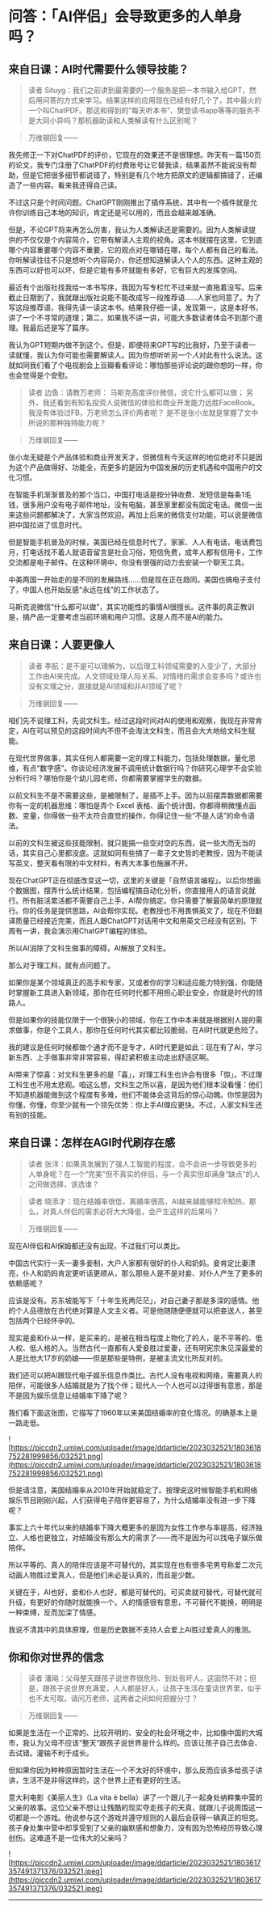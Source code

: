 # 问答：「AI伴侣」会导致更多的人单身吗？

## 来自日课：AI时代需要什么领导技能？

> 读者 Situyg：我们之前讲到最需要的一个服务是把一本书输入给GPT，然后用问答的方式来学习。结果这样的应用现在已经有好几个了，其中最火的一个叫ChatPDF。那这和得到的“每天听本书”、樊登读书app等等的服务不是大同小异吗？那机器助读和人类解读有什么区别呢？

> 万维钢回复—— 

我先修正一下对ChatPDF的评价，它现在的效果还不是很理想。昨天有一篇150页的论文，我专门注册了ChatPDF的付费账号让它替我读，结果虽然不能说没有帮助，但是它把很多细节都说错了，特别是有几个地方把原文的逻辑都搞错了，还编造了一些内容。看来我还得自己读。

不过这只是个时间问题。ChatGPT刚刚推出了插件系统，其中有一个插件就是允许你训练自己本地的知识，肯定还是可以用的，而且会越来越准确。

但是，不论GPT将来再怎么厉害，我认为人类解读还是需要的。因为人类解读提供的不仅仅是个内容简介，它带有解读人主观的视角。这本书就摆在这里，它到底哪个内容重要哪个内容不重要，它的观点对在哪错在哪，每个人都有自己的看法。你听解读往往不只是想听个内容简介，你还想知道解读人个人的东西。这种主观的东西可以好也可以坏，但是它能有多坏就能有多好，它有巨大的发挥空间。

最近有个出版社找我给一本书写序，我因为写专栏忙不过来就一直拖着没写。后来截止日期到了，我就跟出版社说能不能改成写一段推荐语……人家也同意了。为了写这段推荐语，我得先读一读这本书。结果我仔细一读，发现第一，这是本好书，讲了一个不寻常的道理；第二，如果我不讲一讲，可能大多数读者体会不到那个道理。我最后还是写了篇序。

我认为GPT短期内做不到这个。但是，即便将来GPT写的比我好，乃至于读者一读就懂，我认为你可能也需要解读人。因为你想听听另一个*人*对此有什么说法。这就如同我们看了个电视剧会上豆瓣看看评论：哪怕那些评论说的跟你想的一样，你也会觉得是个安慰。

> 读者 边鱼：请教万老师： 马斯克高度评价微信，说它什么都可以做； 另外，我还看到有知名投资人说微信的体验和商业开发能力远胜FaceBook。 我没有体验过FB，万老师怎么评价两者呢？ 是不是张小龙就是掌握了文中所说的那种独特能力呢？

> 万维钢回复—— 

张小龙无疑是个产品体验和商业开发天才，但微信有今天这样的地位绝对不只是因为这个产品做得好、功能全，而更多的是因为中国发展的历史机遇和中国用户的文化习惯。

在智能手机渐渐普及的那个当口，中国打电话是按分钟收费、发短信是每条1毛钱，很多用户没有电子邮件地址，没有电脑，甚至家里都没有固定电话。微信一出来这些问题都解决了，大家当然欢迎。再加上后来的微信支付功能，可以说是微信把中国拉进了信息时代。

但是智能手机普及的时候，美国已经在信息时代了。家家、人人有电话，电话费包月，打电话找不着人就语音留言是社会习俗，短信免费，成年人都有信用卡，工作交流都是电子邮件。在这种环境中，你没有很强的动力去安装一个聊天工具。

中美两国一开始走的是不同的发展路线……但是现在正在趋同。美国也搞电子支付了，中国人也开始反感“永远在线”的工作状态了。

马斯克说微信“什么都可以做”，其实功能性的事情AI很擅长。这件事的真正教训是，搞产品一定要考虑当前环境和用户习惯。这是人而不是AI的能力。

## 来自日课：人要更像人

> 读者 李航：是不是可以理解为，以后理工科领域需要的人变少了，大部分工作由AI来完成。人文领域处理人际关系、对情绪的需求会变多吗？或许也没有文理之分，直接就是AI领域和非AI领域了呢？

> 万维钢回复——

咱们先不说理工科，先说文科生。经过这段时间对AI的使用和观察，我现在非常肯定，AI在可以预见的这段时间内不但不会淘汰文科生，而且会大大地给文科生赋能。

在现代世界做事，其实任何人都需要一定的理工科能力，包括处理数据，量化思维，有点“数字感”。你谈论经济发展不调用统计数据行吗？你研究心理学不会实验分析行吗？哪怕你是个幼儿园老师，你都需要掌握学生的数据。

以前文科生不是不需要这些，是被限制了，是插不上手。因为以前摆弄数据都需要你有一定的机器思维：哪怕是弄个 Excel 表格、画个统计图，你都得稍微懂点函数、变量，你得做一些不太符合直觉的操作，你得记住一些“不是人话”的命令语法。

以前的文科生被这些技能限制，就只能搞一些空对空的东西，说一些大而无当的话，其实自己心里都没底。这就如同有些搞了一辈子文史哲的老教授，因为不能读写英文，整天看有限的中文材料，有再大本事也施展不开。

现在ChatGPT正在彻底改变这一切，这里的关键是「自然语言编程」。以后你想画个数据图，摆弄什么统计结果，包括编程搞自动化分析，你直接用人的语言说就行。所有脏活累活都不需要自己上手，AI帮你搞定。你只需要了解最简单的原理就行。你的任务是提供思路，AI会帮你实现。老教授也不用畏惧英文了，现在不但翻译质量已经接近完美，而且人跟ChatGPT对话用中文和用英文已经没有区别。下周有一讲，我会演示用ChatGPT编程的体验。

所以AI消除了文科生做事的障碍，AI解放了文科生。

那么对于理工科，就有点问题了。

如果你是某个领域真正的高手和专家，又或者你的学习和适应能力特别强，你能随时掌握新工具进入新领域，那你在任何时代都不用担心职业安全，你就是时代的领路人。

但是如果你的技能仅限于一个很狭小的领域，你在工作中本来就是根据别人提的需求做事，你是个工具人，那你在任何时代其实都比较脆弱，在AI时代就更危险了。

我的建议是任何时候都做个通才而不是专才，AI时代更是如此：现在有了AI，学习新东西、上手做事非常非常容易，得赶紧积极主动走出舒适区啊。

AI带来了惊喜：对文科生更多的是「喜」，对理工科生也许会有很多「惊」。不过理工科生也不用太悲观。咱这么想，文科生之所以喜，是因为他们根本没看懂：他们不知道机器能做到这个程度有多难，他们不能体会这背后的惊心动魄。你惊是因为你懂，你懂，你至少就有一个领先优势：你上手AI理应更快。不过，人家文科生还有别的技能。

## 来自日课：怎样在AGI时代刷存在感

> 读者 张洋：如果真发展到了强人工智能的程度，会不会进一步导致更多的人单身呢？在一个“完美”但不真实的伴侣，与一个真实但却满身“缺点”的人之间做选择，该选谁？

> 读者 晓添才：现在结婚率很低，离婚率很高，AI越来越能够知冷知热，那么，对真人伴侣的需求必将大大降低，会产生这样的后果吗？

> 万维钢回复—— 

现在AI伴侣和AI保姆都还没有出现，不过我们可以类比。

中国古代实行一夫一妻多妾制，大户人家都有很好的仆人和奶妈。妾肯定比妻漂亮，仆人和奶妈肯定更听话更顺从，那么那些人是不是对妾、对仆人产生了更多的依赖感呢？

应该是没有。苏东坡能写下「十年生死两茫茫」，对自己妻子那是多深的感情。他的个人品德放在古代绝对算是人文主义者。可是他随随便便就可以把妾送人，甚至包括两个已经怀孕的。

现实是妾和仆从一样，是买来的，是被在相当程度上物化了的人，是不平等的、低人权、低人格的人。当然古代一直都有人爱妾胜过爱妻，还有明宪宗朱见深最爱的人是比他大17岁的奶娘——但是那些是特例，是被主流文化所反对的。

我们还可以把AI跟现代电子娱乐信息作类比。古代人没有电视和网络，需要真人的陪伴，可能很多人结婚就是为了找个伴；现代人一个人也可以过得很有意思，那是不是因为娱乐信息让结婚率下降了呢？

我们看下面这张图，它描写了1960年以来美国结婚率的变化情况。的确基本上是一路走低。

![https://piccdn2.umiwi.com/uploader/image/ddarticle/2023032521/1803618752281999856/032521.png](https://piccdn2.umiwi.com/uploader/image/ddarticle/2023032521/1803618752281999856/032521.png)

但是请注意，美国结婚率从2010年开始就稳定了。按理说这时候智能手机和网络娱乐节目刚刚兴起，人们获得电子陪伴更容易了，为什么结婚率没有进一步下降呢？

事实上六十年代以来的结婚率下降大概更多的是因为女性工作参与率提高，经济独立、人格也更独立，对结婚没有那么大的需求了——而不是因为可以找电子娱乐做陪伴。

所以平等的、真人的陪伴应该是不可替代的。其实现在也有很多宅男号称爱二次元动画人物胜过爱真人，但是他们未必是认真的，而且是少数。

关键在于，AI也好，妾和仆人也好，都是可替代的。可买卖就可替代，可替代就可升级，有更好的你随时就能换一个。人的情感很有意思，不可替代不能换，明明是一种束缚，反而加深了情感。

我说不清其中的具体原理，但是历史数据不支持人会爱上AI胜过爱真人的推测。

## 你和你对世界的信念

> 读者 潘飚：父母整天跟孩子说世界很危险、到处有坏人，这固然不对；但是，跟孩子说世界充满爱，人人都是好人，让孩子生活在童话世界里，似乎也不太可取。请问万老师，这两者之间如何把握分寸？

> 万维钢回复—— 

如果是生活在一个正常的、比较开明的、安全的社会环境之中，比如像中国的大城市，我认为父母不应该“整天”跟孩子说世界是什么样的。应该让孩子自己去体会、去试错。灌输不利于成长。

但如果你因为种种原因暂时生活在一个不太好的环境中，那么反而应该多给孩子讲讲，生活不是非得这样的，这个世界上还有更好的生活。

意大利电影《美丽人生》（La vita è bella）讲了一个跟儿子一起身处纳粹集中营的父亲的故事。这位父亲不想让让残酷的现实夺走孩子的天真，就跟儿子说周围这一切都是一个游戏。他说参与这个游戏并遵守规则的人最后会获得一辆真正的坦克。孩子身处集中营中却享受到了父亲的幽默感和想象力，没有因为恐怖经历导致心理创伤。这难道不是一位伟大的父亲吗？

![https://piccdn2.umiwi.com/uploader/image/ddarticle/2023032521/1803617357491371376/032521.jpeg](https://piccdn2.umiwi.com/uploader/image/ddarticle/2023032521/1803617357491371376/032521.jpeg)

---
